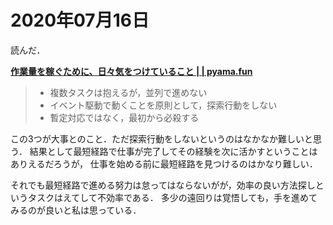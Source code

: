 # 2020年07月16日 


読んだ．


**[作業量を稼ぐために、日々気をつけていること | | pyama.fun](https://pyama.fun/archives/3642)**



> * 複数タスクは抱えるが，並列で進めない
> * イベント駆動で動くことを原則として，探索行動をしない
> * 暫定対応ではなく，最初から必殺する


この3つが大事とのこと．ただ探索行動をしないというのはなかなか難しいと思う．
結果として最短経路で仕事が完了してその経験を次に活かすということはありえるだろうが，
仕事を始める前に最短経路を見つけるのはかなり難しい．


それでも最短経路で進める努力は怠ってはならないがが，効率の良い方法探しというタスクはえてして不効率である．
多少の遠回りは覚悟しても，手を進めてみるのが良いと私は思っている．


